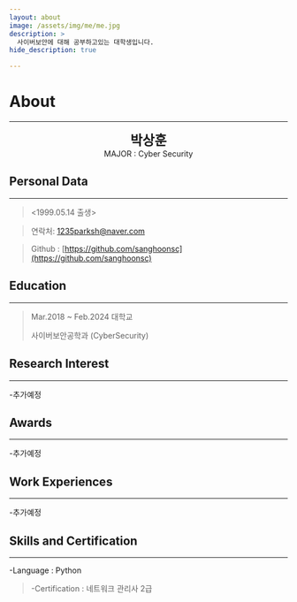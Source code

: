 ```yaml
---
layout: about
image: /assets/img/me/me.jpg
description: >
  사이버보안에 대해 공부하고있는 대학생입니다.
hide_description: true

---
```


# About

<!--author-->
***
<center>
<span style="font-size:170%;font-weight:bold"> 박상훈
</span>
</center>
<center>MAJOR : Cyber Security</center>

## Personal Data
---
> <1999.05.14 출생> 

>연락처: 1235parksh@naver.com

> Github : [https://github.com/sanghoonsc](https://github.com/sanghoonsc) 
## Education
---
> Mar.2018 ~ Feb.2024 대학교
>
> 사이버보안공학과 (CyberSecurity)

## Research Interest
---
-추가예정
 
## Awards
---
-추가예정
## Work Experiences
---
-추가예정
## Skills and Certification
---
-Language : Python
>-Certification : 네트워크 관리사 2급